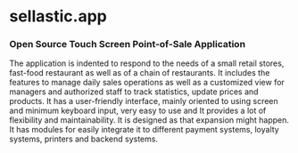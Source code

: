 # sellastic.app

### Open Source Touch Screen Point-of-Sale Application

The application is indented to respond to the needs of a small retail stores, fast-food restaurant as well as of a chain of restaurants. It includes the features to manage daily sales operations as well as a customized view for managers and authorized staff to track statistics, update prices and products. It has a user-friendly interface, mainly oriented to using screen and minimum keyboard input, very easy to use and It provides a lot of flexibility and maintainability. It is designed as that expansion might happen. 
It has modules for easily integrate it to different payment systems, loyalty systems, printers and backend systems.

